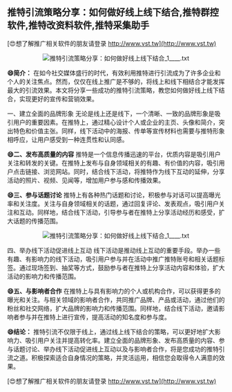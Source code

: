 ## **推特引流策略分享：如何做好线上线下结合,推特群控软件,推特改资料软件,推特采集助手**

[😍想了解推广相关软件的朋友请登录 http://www.vst.tw](http://www.vst.tw)

 <center><img src="https://vst.tw/MP4/tuiguang/png/2.png" alt="推特引流策略分享：如何做好线上线下结合_1____.txt"></center>

**😄简介：**
在如今社交媒体盛行的时代，有效利用推特进行引流成为了许多企业和个人的关注焦点。然而，仅仅在线上推广是不够的，将线上和线下相结合才能发挥最大的引流效果。本文将分享一些成功的推特引流策略，教您如何做好线上线下结合，实现更好的宣传和营销效果。

一、建立全面的品牌形象
无论是线上还是线下，一个清晰、一致的品牌形象是吸引用户的重要因素。在推特上，通过精心设计个人或企业的主页、头像和简介，突出特色和价值主张。同样，线下活动中的海报、传单等宣传材料也需要与推特形象相呼应，让用户感受到一种连贯性和认同感。

**😄二、发布高质量的内容**
推特是一个信息传播迅速的平台，优质内容是吸引用户关注和转发的关键。在推特上发布与自身领域相关的有趣、有价值的内容，吸引用户点击链接、浏览网站。同时，结合线下活动，将推特作为线下互动的延伸，分享活动的照片、视频、见闻等，增加用户参与感和传播效果。

**😄三、参与话题讨论**
推特上有各种热门话题和讨论，积极参与对话可以提高曝光率和关注度。关注与自身领域相关的话题，通过回复评论、发表观点，吸引用户关注和互动。同样地，结合线下活动，引导参与者在推特上分享活动经历和感受，扩大话题的传播范围。

 <center><img src="https://vst.tw/MP4/tuiguang/png/5.png" alt="推特引流策略分享：如何做好线上线下结合_1____.txt"></center>

四、举办线下活动促进线上互动
线下活动是推动线上互动的重要手段。举办一些有趣、有影响力的线下活动，吸引用户参与并在活动中推广推特账号和相关话题标签。通过现场签到、抽奖等方式，鼓励参与者在推特上分享活动内容和体验，扩大活动的影响力和传播范围。

**😄五、与影响者合作**
在推特上与具有影响力的个人或机构合作，可以获得更多的曝光和关注。与相关领域的影响者合作，共同推广品牌、产品或活动，通过他们的粉丝和社交网络，扩大品牌的影响力和传播范围。同样地，结合线下活动，邀请影响者参与并在推特上进行宣传，提高活动的知名度和参与度。

**😄结论：**
推特引流不仅限于线上，通过线上线下结合的策略，可以更好地扩大影响力、吸引用户关注并提高转化率。建立全面的品牌形象、发布高质量的内容、参与话题讨论、举办线下活动促进线上互动以及与影响者合作，将是您成功的推特引流之道。积极探索适合自身情况的策略，并灵活运用，相信您会取得令人满意的效果。

[😍想了解推广相关软件的朋友请登录 http://www.vst.tw](http://www.vst.tw)



